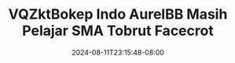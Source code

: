 --- 
title: "VQZktBokep Indo AurelBB Masih Pelajar SMA Tobrut  Facecrot"
description: "streaming  video bokep VQZktBokep Indo AurelBB Masih Pelajar SMA Tobrut  Facecrot ig   terbaru"
date: 2024-08-11T23:15:48-08:00
file_code: "v9zd9e1ftlpd"
draft: false
cover: "svznv29ajrjjv0n8.jpg"
tags: ["VQZktBokep", "Indo", "AurelBB", "Masih", "Pelajar", "SMA", "Tobrut", "Facecrot", "bokep-indo", "bokep-viral", "bokep-ig"]
length: 84
fld_id: "1482980"
foldername: "Aurelbb update"
categories: ["Aurelbb update"]
views: 0
---